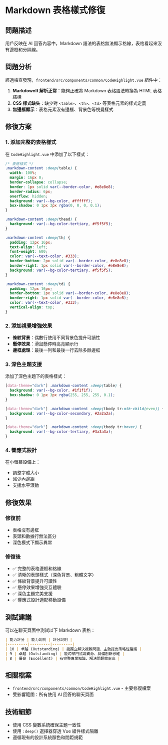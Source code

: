 # Markdown 表格樣式修復

## 問題描述

用戶反映在 AI 回答內容中，Markdown 語法的表格無法顯示格線，表格看起來沒有邊框和分隔線。

## 問題分析

經過檢查發現，`frontend/src/components/common/CodeHighlight.vue` 組件中：

1. **MarkdownIt 解析正常**：能夠正確將 Markdown 表格語法轉換為 HTML 表格結構
2. **CSS 樣式缺失**：缺少對 `<table>`、`<th>`、`<td>` 等表格元素的樣式定義
3. **無邊框顯示**：表格元素沒有邊框、背景色等視覺樣式

## 修復方案

### 1. 添加完整的表格樣式

在 `CodeHighlight.vue` 中添加了以下樣式：

```css
/* 表格樣式 */
.markdown-content :deep(table) {
  width: 100%;
  margin: 16px 0;
  border-collapse: collapse;
  border: 1px solid var(--border-color, #e8e8e8);
  border-radius: 6px;
  overflow: hidden;
  background: var(--bg-color, #ffffff);
  box-shadow: 0 1px 3px rgba(0, 0, 0, 0.1);
}

.markdown-content :deep(thead) {
  background: var(--bg-color-tertiary, #f5f5f5);
}

.markdown-content :deep(th) {
  padding: 12px 16px;
  text-align: left;
  font-weight: 600;
  color: var(--text-color, #333);
  border-bottom: 2px solid var(--border-color, #e8e8e8);
  border-right: 1px solid var(--border-color, #e8e8e8);
  background: var(--bg-color-tertiary, #f5f5f5);
}

.markdown-content :deep(td) {
  padding: 12px 16px;
  border-bottom: 1px solid var(--border-color, #e8e8e8);
  border-right: 1px solid var(--border-color, #e8e8e8);
  color: var(--text-color, #333);
  vertical-align: top;
}
```

### 2. 添加視覺增強效果

- **條紋背景**：偶數行使用不同背景色提升可讀性
- **懸停效果**：滑鼠懸停時高亮顯示行
- **邊框處理**：最後一列和最後一行去除多餘邊框

### 3. 深色主題支援

添加了深色主題下的表格樣式：

```css
[data-theme="dark"] .markdown-content :deep(table) {
  background: var(--bg-color, #1f1f1f);
  box-shadow: 0 1px 3px rgba(255, 255, 255, 0.1);
}

[data-theme="dark"] .markdown-content :deep(tbody tr:nth-child(even)) {
  background: var(--bg-color-secondary, #2a2a2a);
}

[data-theme="dark"] .markdown-content :deep(tbody tr:hover) {
  background: var(--bg-color-tertiary, #3a3a3a);
}
```

### 4. 響應式設計

在小螢幕設備上：
- 調整字體大小
- 減少內邊距
- 支援水平滾動

## 修復效果

### 修復前
- 表格沒有邊框
- 表頭和數據行無法區分
- 深色模式下顯示異常

### 修復後
- ✅ 完整的表格邊框和格線
- ✅ 清晰的表頭樣式（深色背景、粗體文字）
- ✅ 條紋背景提升可讀性
- ✅ 懸停效果增強交互體驗
- ✅ 深色主題完美支援
- ✅ 響應式設計適配移動設備

## 測試建議

可以在聊天頁面中測試以下 Markdown 表格：

```markdown
| 能力評分 | 能力說明 | 評分說明 |
|---------|---------|---------|
| 10 | 卓越 (Outstanding) | 能獨立解決複雜問題、主動提出策略性建議 |
| 9 | 卓越 (Outstanding) | 能跨部門協調資源、具備創新思維 |
| 8 | 優良 (Excellent) | 有完整專業知識、解決問題效率高 |
```

## 相關檔案

- `frontend/src/components/common/CodeHighlight.vue` - 主要修復檔案
- 受影響範圍：所有使用 AI 回答的聊天頁面

## 技術細節

- 使用 CSS 變數系統確保主題一致性
- 使用 `:deep()` 選擇器穿透 Vue 組件樣式隔離
- 遵循現有的設計系統顏色和間距規範 